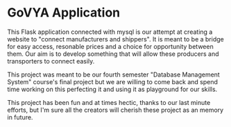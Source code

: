 # GoVYA Application

This Flask application connected with mysql is our attempt at creating a website to "connect manufacturers and shippers". It is meant to be a bridge for easy access, resonable prices and a choice for opportunity between them. Our aim is to develop something that will allow these producers and transporters to connect easily. 

This project was meant to be our fourth semester "Database Management System" course's final project but we are willing to come back and spend time working on this perfecting it and using it as playground for our skills.

This project has been fun and at times hectic, thanks to our last minute efforts, but I'm sure all the creators will cherish these project as an memory in future.